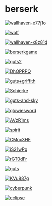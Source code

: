 # berserk

<a href="wallhaven-e77j1o.jpg"><img alt="wallhaven-e77j1o" src="wallhaven-e77j1o.jpg"></a>

<a href="wolf.jpg"><img alt="wolf" src="wolf.jpg"></a>

<a href="wallhaven-x8z81d.png"><img alt="wallhaven-x8z81d" src="wallhaven-x8z81d.png"></a>

<a href="berserkgame.jpg"><img alt="berserkgame" src="berserkgame.jpg"></a>

<a href="guts2.png"><img alt="guts2" src="guts2.png"></a>

<a href="DhQPRPQ.jpeg"><img alt="DhQPRPQ" src="DhQPRPQ.jpeg"></a>

<a href="guts+griffith.jpg"><img alt="guts+griffith" src="guts+griffith.jpg"></a>

<a href="Schierke.jpg"><img alt="Schierke" src="Schierke.jpg"></a>

<a href="guts-and-sky.jpg"><img alt="guts-and-sky" src="guts-and-sky.jpg"></a>

<a href="glowiesword.jpg"><img alt="glowiesword" src="glowiesword.jpg"></a>

<a href="AVzR1ms.jpeg"><img alt="AVzR1ms" src="AVzR1ms.jpeg"></a>

<a href="spirit.jpg"><img alt="spirit" src="spirit.jpg"></a>

<a href="CMox3HF.jpeg"><img alt="CMox3HF" src="CMox3HF.jpeg"></a>

<a href="iS21wPg.jpeg"><img alt="iS21wPg" src="iS21wPg.jpeg"></a>

<a href="rGT0dFr.jpeg"><img alt="rGT0dFr" src="rGT0dFr.jpeg"></a>

<a href="guts.png"><img alt="guts" src="guts.png"></a>

<a href="KVu887g.jpeg"><img alt="KVu887g" src="KVu887g.jpeg"></a>

<a href="cyberpunk.jpg"><img alt="cyberpunk" src="cyberpunk.jpg"></a>

<a href="eclipse.jpg"><img alt="eclipse" src="eclipse.jpg"></a>

